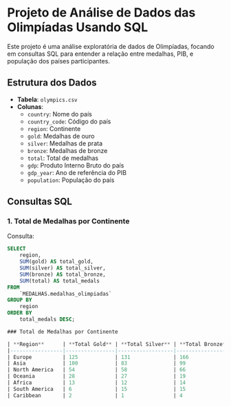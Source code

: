 # Projeto de Análise de Dados das Olimpíadas Usando SQL

Este projeto é uma análise exploratória de dados de Olimpíadas, focando em consultas SQL para entender a relação entre medalhas, PIB, e população dos países participantes.

## Estrutura dos Dados

- **Tabela**: `olympics.csv`
- **Colunas**:
  - `country`: Nome do país
  - `country_code`: Código do país
  - `region`: Continente
  - `gold`: Medalhas de ouro
  - `silver`: Medalhas de prata
  - `bronze`: Medalhas de bronze
  - `total`: Total de medalhas
  - `gdp`: Produto Interno Bruto do país
  - `gdp_year`: Ano de referência do PIB
  - `population`: População do país

## Consultas SQL

### 1. Total de Medalhas por Continente

Consulta:
```sql
SELECT 
    region,
    SUM(gold) AS total_gold,
    SUM(silver) AS total_silver,
    SUM(bronze) AS total_bronze,
    SUM(total) AS total_medals
FROM 
    `MEDALHAS.medalhas_olimpiadas`
GROUP BY 
    region
ORDER BY 
    total_medals DESC;

### Total de Medalhas por Continente

| **Region**      | **Total Gold** | **Total Silver** | **Total Bronze** | **Total Medals** |
|-----------------|----------------|------------------|------------------|------------------|
| Europe          | 125            | 131              | 166              | 422              |
| Asia            | 100            | 83               | 99               | 282              |
| North America   | 54             | 58               | 66               | 178              |
| Oceania         | 28             | 27               | 19               | 74               |
| Africa          | 13             | 12               | 14               | 39               |
| South America   | 6              | 15               | 15               | 36               |
| Caribbean       | 2              | 1                | 4                | 7                |




